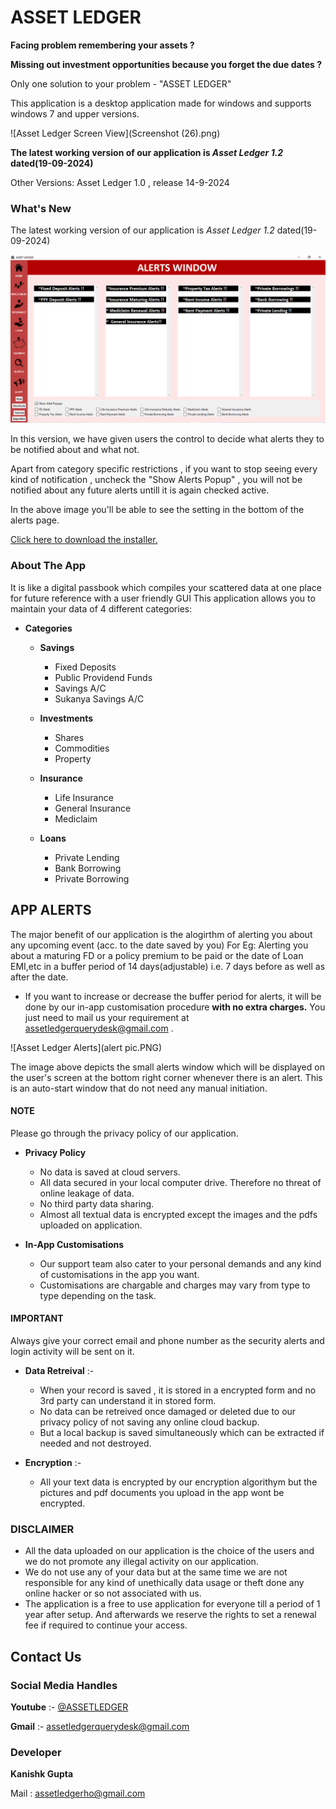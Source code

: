 <!-- Google tag (gtag.js) -->
<script async src="https://www.googletagmanager.com/gtag/js?id=G-RS09HLL3NX"></script>
<script>
  window.dataLayer = window.dataLayer || [];
  function gtag(){dataLayer.push(arguments);}
  gtag('js', new Date());

  gtag('config', 'G-RS09HLL3NX');
</script>

# **ASSET LEDGER**

**Facing problem remembering your assets ?**

**Missing out investment opportunities because you forget the due dates ?**

Only one solution to your problem - "ASSET LEDGER"

This application is a desktop application made for windows and supports windows 7 and upper versions.

![Asset Ledger Screen View](Screenshot (26).png)

**The latest working version of our application is *Asset Ledger 1.2* dated(19-09-2024)**

Other Versions: Asset Ledger 1.0 , release 14-9-2024

### **What's New**

The latest working version of our application is *Asset Ledger 1.2* dated(19-09-2024)

![Alerts Window](Capture.PNG)

In this version, we have given users the control to decide what alerts they to be notified about and what not.

Apart from category specific restrictions , if you want to stop seeing every kind of notification , uncheck the "Show Alerts Popup" , you will not be notified about any future alerts untill it is again checked active.

In the above image you'll be able to see the setting in the bottom of the alerts page.

[Click here to download the installer.](https://assetledger.github.io/aboutus/downloads.html)

### **About The App**
It is like a digital passbook which compiles your scattered data at one place for future reference with a user friendly GUI
This application allows you to maintain your data of 4 different categories:


* **Categories**
  - **Savings**
    - Fixed Deposits
    - Public Providend Funds
    - Savings A/C
    - Sukanya Savings A/C

  - **Investments**
    - Shares
    - Commodities
    - Property
      
  - **Insurance**
    - Life Insurance
    - General Insurance
    - Mediclaim
      
  - **Loans**
    - Private Lending
    - Bank Borrowing
    - Private Borrowing
    
## **APP ALERTS**

The major benefit of our application is the alogirthm of alerting you about any upcoming event (acc. to the date saved by you)
For Eg: Alerting you about a maturing FD or a policy premium to be paid or the date of Loan EMI,etc in a buffer period of 14 days(adjustable) i.e. 7 days before as well as after the date.

* If you want to increase or decrease the buffer period for alerts, it will be done by our in-app customisation procedure **with no extra charges.** You just need to mail us your requirement at assetledgerquerydesk@gmail.com .

![Asset Ledger Alerts](alert pic.PNG)

The image above depicts the small alerts window which will be displayed on the user's screen at the bottom right corner whenever there is an alert.
This is an auto-start window that do not need any manual initiation.

 
#### **NOTE**
 Please go through the privacy policy of our application.
* **Privacy Policy**
  - No data is saved at cloud servers.
  - All data secured in your local computer drive. Therefore no threat of online leakage of data.
  - No third party data sharing.
  - Almost all textual data is encrypted except the images and the pdfs uploaded on application.
 
* **In-App Customisations**
  - Our support team also cater to your personal demands and any kind of customisations in the app you want.
  - Customisations are chargable and charges may vary from type to type depending on the task.

#### **IMPORTANT**
Always give your correct email and phone number as the security alerts and login activity will be sent on it.
* **Data Retreival** :-
  - When your record is saved , it is stored in a encrypted form and no 3rd party can understand it in stored form.
  - No data can be retreived once damaged or deleted due to our privacy policy of not saving any online cloud backup.
  - But a local backup is saved simultaneously which can be extracted if needed and not destroyed.

* **Encryption** :-
  - All your text data is encrypted by our encryption algorithym but the pictures and pdf documents you upload in the app wont be encrypted.

### **DISCLAIMER**
- All the data uploaded on our application is the choice of the users and we do not promote any illegal activity on our application.
- We do not use any of your data but at the same time we are not responsible for any kind of unethically data usage or theft done any online hacker or so not associated with us.
- The application is a free to use application for everyone till a period of 1 year after setup. And afterwards we reserve the rights to set a renewal fee if required to continue your access.

## **Contact Us**
### **Social Media Handles**
 **Youtube** :- [@ASSETLEDGER ](https://www.youtube.com/channel/UCQs_T-zgMnMY3a4AU0Ps9hw)
 
 **Gmail** :- [assetledgerquerydesk@gmail.com](https://www.gmail.com)

### **Developer**
**Kanishk Gupta**

Mail : assetledgerho@gmail.com
